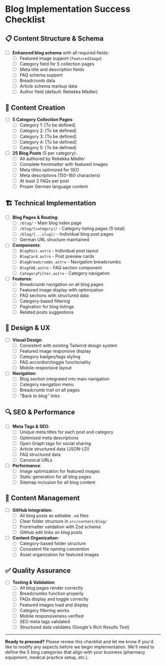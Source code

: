 # Blog Implementation Success Checklist

## 📋 Content Structure & Schema
- [ ] **Enhanced blog schema** with all required fields:
  - [ ] Featured image support (`featuredImage`)
  - [ ] Category field for 5 collection pages
  - [ ] Meta title and description fields
  - [ ] FAQ schema support
  - [ ] Breadcrumb data
  - [ ] Article schema markup data
  - [ ] Author field (default: Rebekka Mädler)

## 📝 Content Creation
- [ ] **5 Category Collection Pages**:
  - [ ] Category 1: [To be defined]
  - [ ] Category 2: [To be defined]
  - [ ] Category 3: [To be defined]
  - [ ] Category 4: [To be defined]
  - [ ] Category 5: [To be defined]

- [ ] **25 Blog Posts** (5 per category):
  - [ ] All authored by Rebekka Mädler
  - [ ] Complete frontmatter with featured images
  - [ ] Meta titles optimized for SEO
  - [ ] Meta descriptions (150-160 characters)
  - [ ] At least 2 FAQs per post
  - [ ] Proper German language content

## 🏗️ Technical Implementation
- [ ] **Blog Pages & Routing**:
  - [ ] `/blog/` - Main blog index page
  - [ ] `/blog/[category]/` - Category listing pages (5 total)
  - [ ] `/blog/[...slug]/` - Individual blog post pages
  - [ ] German URL structure maintained

- [ ] **Components**:
  - [ ] `BlogPost.astro` - Individual post layout
  - [ ] `BlogCard.astro` - Post preview cards
  - [ ] `BlogBreadcrumbs.astro` - Navigation breadcrumbs
  - [ ] `BlogFAQ.astro` - FAQ section component
  - [ ] `CategoryFilter.astro` - Category navigation

- [ ] **Features**:
  - [ ] Breadcrumb navigation on all blog pages
  - [ ] Featured image display with optimization
  - [ ] FAQ sections with structured data
  - [ ] Category-based filtering
  - [ ] Pagination for blog listings
  - [ ] Related posts suggestions

## 🎨 Design & UX
- [ ] **Visual Design**:
  - [ ] Consistent with existing Tailwind design system
  - [ ] Featured image responsive display
  - [ ] Category badges/tags styling
  - [ ] FAQ accordion/toggle functionality
  - [ ] Mobile-responsive layout

- [ ] **Navigation**:
  - [ ] Blog section integrated into main navigation
  - [ ] Category navigation menu
  - [ ] Breadcrumb trail on all pages
  - [ ] "Back to blog" links

## 🔍 SEO & Performance
- [ ] **Meta Tags & SEO**:
  - [ ] Unique meta titles for each post and category
  - [ ] Optimized meta descriptions
  - [ ] Open Graph tags for social sharing
  - [ ] Article structured data (JSON-LD)
  - [ ] FAQ structured data
  - [ ] Canonical URLs

- [ ] **Performance**:
  - [ ] Image optimization for featured images
  - [ ] Static generation for all blog pages
  - [ ] Sitemap inclusion for all blog content

## 📱 Content Management
- [ ] **GitHub Integration**:
  - [ ] All blog posts as editable `.md` files
  - [ ] Clear folder structure in `src/content/blog/`
  - [ ] Frontmatter validation with Zod schema
  - [ ] GitHub edit links on blog posts

- [ ] **Content Organization**:
  - [ ] Category-based folder structure
  - [ ] Consistent file naming convention
  - [ ] Asset organization for featured images

## ✅ Quality Assurance
- [ ] **Testing & Validation**:
  - [ ] All blog pages render correctly
  - [ ] Breadcrumbs function properly
  - [ ] FAQs display and toggle correctly
  - [ ] Featured images load and display
  - [ ] Category filtering works
  - [ ] Mobile responsiveness verified
  - [ ] SEO meta tags validated
  - [ ] Structured data validates (Google's Rich Results Test)

---

**Ready to proceed?** Please review this checklist and let me know if you'd like to modify any aspects before we begin implementation. We'll need to define the 5 blog categories that align with your business (pharmacy equipment, medical practice setup, etc.).
